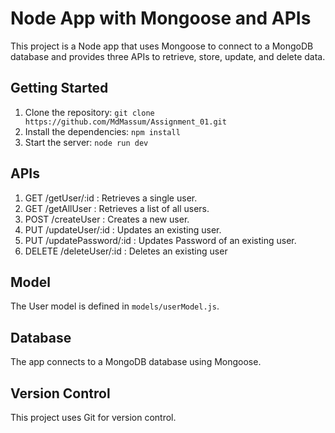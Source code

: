 # Node App with Mongoose and APIs

This project is a Node app that uses Mongoose to connect to a MongoDB database and provides three APIs to retrieve, store, update, and delete data.

## Getting Started

1. Clone the repository: `git clone https://github.com/MdMassum/Assignment_01.git`
2. Install the dependencies: `npm install`
3. Start the server: `node run dev`

## APIs

1. GET /getUser/:id : Retrieves a single user.
2. GET /getAllUser : Retrieves a list of all users.
3. POST /createUser : Creates a new user.
4. PUT /updateUser/:id : Updates an existing user.
5. PUT /updatePassword/:id : Updates Password of an existing user.
6. DELETE /deleteUser/:id : Deletes an existing user

## Model

The User model is defined in `models/userModel.js`.

## Database

The app connects to a MongoDB database using Mongoose.

## Version Control

This project uses Git for version control.
